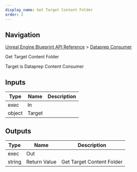 ```yaml
---
display_name: Get Target Content Folder
order: 2
---
```

## Navigation

[Unreal Engine Blueprint API Reference](https://dev.epicgames.com/documentation/en-us/unreal-engine/BlueprintAPI) > [Dataprep Consumer](https://dev.epicgames.com/documentation/en-us/unreal-engine/BlueprintAPI/DataprepConsumer)

Get Target Content Folder

Target is Dataprep Content Consumer

## Inputs

| Type | Name | Description |
| --- | --- | --- |
| exec | In |  |
| object | Target |  |

## Outputs

| Type | Name | Description |
| --- | --- | --- |
| exec | Out |  |
| string | Return Value | Get Target Content Folder |
